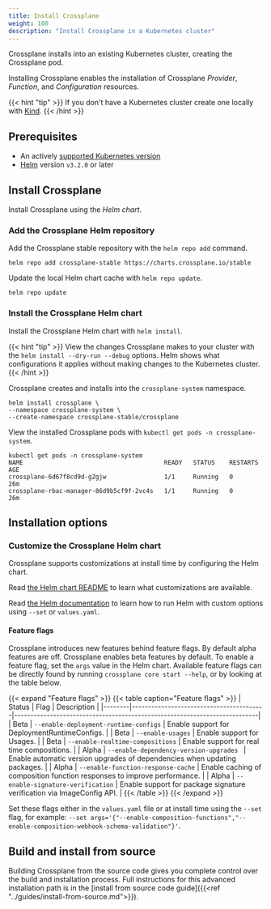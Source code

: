 ```yaml
---
title: Install Crossplane
weight: 100
description: "Install Crossplane in a Kubernetes cluster"
---
```


Crossplane installs into an existing Kubernetes cluster, creating the
Crossplane pod.

Installing Crossplane enables the installation of Crossplane _Provider_,
_Function_, and _Configuration_ resources.

{{< hint "tip" >}}
If you don't have a Kubernetes cluster create one locally with [Kind](https://kind.sigs.k8s.io/).
{{< /hint >}}

## Prerequisites
* An actively [supported Kubernetes version](https://kubernetes.io/releases/patch-releases/#support-period)
* [Helm](https://helm.sh/docs/intro/install/) version `v3.2.0` or later

<!-- vale Google.Headings = NO -->
<!-- vale Microsoft.Headings = NO -->
## Install Crossplane
<!-- vale Google.Headings = YES -->
<!-- vale Microsoft.Headings = YES -->

Install Crossplane using the _Helm chart_.


<!-- vale Google.Headings = NO -->
<!-- vale Microsoft.Headings = NO -->
### Add the Crossplane Helm repository
<!-- vale Google.Headings = YES -->
<!-- vale Microsoft.Headings = YES -->

Add the Crossplane stable repository with the `helm repo add` command.

```shell
helm repo add crossplane-stable https://charts.crossplane.io/stable
```

Update the
local Helm chart cache with `helm repo update`.
```shell
helm repo update
```

<!-- vale Google.Headings = NO -->
<!-- vale Microsoft.Headings = NO -->
### Install the Crossplane Helm chart
<!-- vale Google.Headings = YES -->
<!-- vale Microsoft.Headings = YES -->

Install the Crossplane Helm chart with `helm install`.

{{< hint "tip" >}}
View the changes Crossplane makes to your cluster with the
`helm install --dry-run --debug` options. Helm shows what configurations it
applies without making changes to the Kubernetes cluster.
{{< /hint >}}

Crossplane creates and installs into the `crossplane-system` namespace.

```shell
helm install crossplane \
--namespace crossplane-system \
--create-namespace crossplane-stable/crossplane
```

View the installed Crossplane pods with `kubectl get pods -n crossplane-system`.

```shell {copy-lines="1"}
kubectl get pods -n crossplane-system
NAME                                       READY   STATUS    RESTARTS   AGE
crossplane-6d67f8cd9d-g2gjw                1/1     Running   0          26m
crossplane-rbac-manager-86d9b5cf9f-2vc4s   1/1     Running   0          26m
```

## Installation options

<!-- vale Google.Headings = NO -->
<!-- vale Microsoft.Headings = NO -->
### Customize the Crossplane Helm chart
<!-- vale Google.Headings = YES -->
<!-- vale Microsoft.Headings = YES -->

Crossplane supports customizations at install time by configuring the Helm
chart.

Read [the Helm chart README](https://github.com/crossplane/crossplane/blob/v2/cluster/charts/crossplane/README.md#configuration)
to learn what customizations are available.

Read [the Helm documentation](https://helm.sh/docs/) to learn how to run Helm
with custom options using `--set` or `values.yaml`.

#### Feature flags

Crossplane introduces new features behind feature flags. By default alpha
features are off. Crossplane enables beta features by default. To enable a
feature flag, set the `args` value in the Helm chart. Available feature flags
can be directly found by running `crossplane core start --help`, or by looking
at the table below.

{{< expand "Feature flags" >}}
{{< table caption="Feature flags" >}}
| Status | Flag                                    | Description                                                               |
|--------|-----------------------------------------|---------------------------------------------------------------------------|
| Beta   | `--enable-deployment-runtime-configs`   | Enable support for DeploymentRuntimeConfigs.                              |
| Beta   | `--enable-usages`                       | Enable support for Usages.                                                |
| Beta   | `--enable-realtime-compositions`        | Enable support for real time compositions.                                |
| Alpha  | `--enable-dependency-version-upgrades ` | Enable automatic version upgrades of dependencies when updating packages. |
| Alpha  | `--enable-function-response-cache`      | Enable caching of composition function responses to improve performance.  |
| Alpha  | `--enable-signature-verification`       | Enable support for package signature verification via ImageConfig API.    |
{{< /table >}}
{{< /expand >}}

Set these flags either in the `values.yaml` file or at install time using the
`--set` flag, for example: `--set
args='{"--enable-composition-functions","--enable-composition-webhook-schema-validation"}'`.

## Build and install from source

Building Crossplane from the source code gives you complete control over the build and
installation process. Full instructions for this advanced installation path is in the
[install from source code guide]({{<ref "../guides/install-from-source.md">}}).